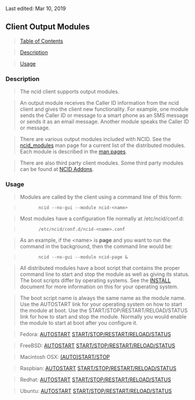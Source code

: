 <!-- Modules.md - Removable HEADER Start -->

Last edited: Mar 10, 2019

<!-- Removable HEADER End -->

## <a name="modules_top"></a> Client Output Modules

> [Table of Contents](#doc_top)

> [Description](#modules_des) 

> [Usage](#modules_usage)

### <a name="modules_des"></a> Description

> The ncid client supports output modules.

> An output module receives the Caller ID information from the ncid 
  client and gives the client new functionality.  For example, one 
  module sends the Caller ID or message to a smart phone as an SMS 
  message or sends it as an email message. Another module speaks the 
  Caller ID or message.

> There are various output modules included with NCID. See the
  [ncid_modules](http://ncid.sourceforge.net/man/ncid_modules.7.html) 
  man page for a current list of the distributed modules. Each module is
  described in the [man pages](http://ncid.sourceforge.net/man/man.html).

> There are also third party client modules. Some third party modules 
  can be found at [NCID Addons](http://ncid.sourceforge.net/addon.html).

### <a name="modules_usage"></a> Usage

> Modules are called by the client using a command line of this form:

>            ncid --no-gui --module ncid-<name>

> Most modules have a configuration file normally at /etc/ncid/conf.d:

>            /etc/ncid/conf.d/ncid-<name>.conf


> As an example, if the &lt;name&gt; is **page** and you want to run the 
> command in the background, then the command line would be:

>            ncid --no-gui --module ncid-page &

> All distributed modules have a boot script that contains the proper command line to start and
  stop the module as well as giving its status.  The boot scripts differ by operating systems.
  See the [INSTALL](http://ncid.sourceforge.net/doc/NCID-UserManual.html#install_top)
  document for more information on this for your operating system.

> The boot script name is always the same name as the module name.  Use the AUTOSTART link for
  your operating system on how to start the module at boot.  Use the START/STOP/RESTART/RELOAD/STATUS
  link for how to start and stop the module.  Normally you would enable the module to start at
  boot after you configure it.

> Fedora: [AUTOSTART](http://ncid.sourceforge.net/doc/NCID-UserManual.html#instl_fed_as)
  [START/STOP/RESTART/RELOAD/STATUS](http://ncid.sourceforge.net/doc/NCID-UserManual.html#instl_fed_ss)

> FreeBSD: [AUTOSTART](http://ncid.sourceforge.net/doc/NCID-UserManual.html#instl_free_as)
  [START/STOP/RESTART/RELOAD/STATUS](http://ncid.sourceforge.net/doc/NCID-UserManual.html#instl_free_ss)

> Macintosh OSX: [(AUTO)START/STOP](http://ncid.sourceforge.net/doc/NCID-UserManual.html#instl_mac_ss)

> Raspbian: [AUTOSTART](http://ncid.sourceforge.net/doc/NCID-UserManual.html#instl_rasp_as)
  [START/STOP/RESTART/RELOAD/STATUS](http://ncid.sourceforge.net/doc/NCID-UserManual.html#instl_rasp_ss)

> Redhat: [AUTOSTART](http://ncid.sourceforge.net/doc/NCID-UserManual.html#instl_red_as)
  [START/STOP/RESTART/RELOAD/STATUS](http://ncid.sourceforge.net/doc/NCID-UserManual.html#instl_red_ss)
  
> Ubuntu: [AUTOSTART](http://ncid.sourceforge.net/doc/NCID-UserManual.html#instl_ubuntu_as)
  [START/STOP/RESTART/RELOAD/STATUS](http://ncid.sourceforge.net/doc/NCID-UserManual.html#instl_ubuntu_ss)
